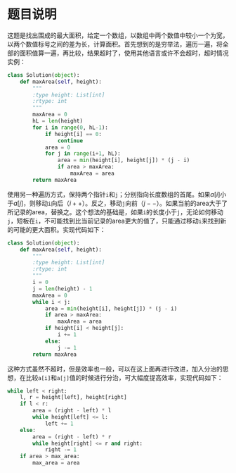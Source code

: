 # 题目说明

这题是找出围成的最大面积，给定一个数组，以数组中两个数值中较小一个为宽，以两个数值标号之间的差为长，计算面积。首先想到的是穷举法，遍历一遍，将全部的面积值算一遍，再比较，结果超时了，使用其他语言或许不会超时，超时情况实例：

```python
class Solution(object):
    def maxArea(self, height):
        """
        :type height: List[int]
        :rtype: int
        """
        maxArea = 0
        hL = len(height)
        for i in range(0, hL-1):
            if height[i] == 0:
                continue
            area = 0
            for j in range(i+1, hL):
                area = min(height[i], height[j]) * (j - i)
                if area > maxArea:
                    maxArea = area
        return maxArea
```

使用另一种遍历方式，保持两个指针`i`和`j`；分别指向长度数组的首尾。如果$a[i]$小于$a[j]$，则移动`i`向后（$i++$）。反之，移动`j`向前（$j--$）。如果当前的area大于了所记录的area，替换之。这个想法的基础是，如果`i`的长度小于`j`，无论如何移动`j`，短板在`i`，不可能找到比当前记录的area更大的值了，只能通过移动`i`来找到新的可能的更大面积。实现代码如下：

```python
class Solution(object):
    def maxArea(self, height):
        """
        :type height: List[int]
        :rtype: int
        """
        i = 0
        j = len(height) - 1
        maxArea = 0
        while i < j:
            area = min(height[i], height[j]) * (j - i)
            if area > maxArea:
                maxArea = area
            if height[i] < height[j]:
                i += 1
            else:
                j -= 1
        return maxArea
```

这种方式虽然不超时，但是效率也一般，可以在这上面再进行改进，加入分治的思想，在比较`a[i]`和`a[j]`值的时候进行分治，可大幅度提高效率，实现代码如下：

```python
while left < right:
    l, r = height[left], height[right]
    if l < r:
        area = (right - left) * l
        while height[left] <= l:
            left += 1
    else:
        area = (right - left) * r
        while height[right] <= r and right:
            right -= 1
    if area > max_area:
        max_area = area
```

